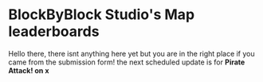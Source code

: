 # BlockByBlock Studio's Map leaderboards
Hello there, there isnt anything here yet but you are in the right place if you came from the submission form! 
the next scheduled update is for **Pirate Attack! on x**
